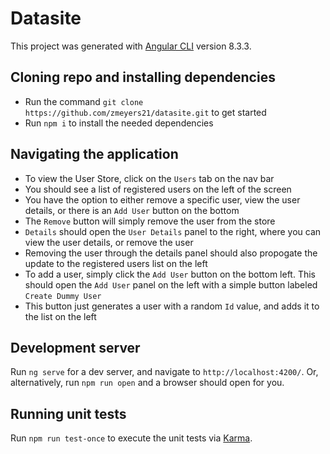 # Datasite

This project was generated with [Angular CLI](https://github.com/angular/angular-cli) version 8.3.3.

## Cloning repo and installing dependencies

 - Run the command `git clone https://github.com/zmeyers21/datasite.git` to get started
 - Run `npm i` to install the needed dependencies
 
## Navigating the application

 - To view the User Store, click on the `Users` tab on the nav bar
 - You should see a list of registered users on the left of the screen
 - You have the option to either remove a specific user, view the user details, or there is an `Add User` button on the bottom
 - The `Remove` button will simply remove the user from the store
 - `Details` should open the `User Details` panel to the right, where you can view the user details, or remove the user
 - Removing the user through the details panel should also propogate the update to the registered users list on the left
 - To add a user, simply click the `Add User` button on the bottom left. This should open the `Add User` panel on the left with a simple button labeled `Create Dummy User`
 - This button just generates a user with a random `Id` value, and adds it to the list on the left

## Development server

Run `ng serve` for a dev server, and navigate to `http://localhost:4200/`. Or, alternatively, run `npm run open` and a browser should open for you.

## Running unit tests

Run `npm run test-once` to execute the unit tests via [Karma](https://karma-runner.github.io).
